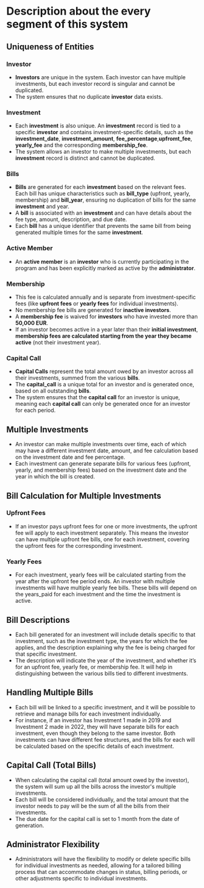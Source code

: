 # Description about the every segment of this system

## **Uniqueness of Entities**

### **Investor**
- **Investors** are unique in the system. Each investor can have multiple investments, but each investor record is singular and cannot be duplicated. 
- The system ensures that no duplicate **investor** data exists.

### **Investment**
- Each **investment** is also unique. An **investment** record is tied to a specific **investor** and contains investment-specific details, such as the **investment_date**, **investment_amount**, **fee_percentage**,**upfromt_fee**, **yearly_fee** and the corresponding **membership_fee**.
- The system allows an investor to make multiple investments, but each **investment** record is distinct and cannot be duplicated.

### **Bills**
- **Bills** are generated for each **investment** based on the relevant fees. Each bill has unique characteristics such as **bill_type** (upfront, yearly, membership) and **bill_year**, ensuring no duplication of bills for the same **investment** and year.
- A **bill** is associated with an **investment** and can have details about the fee type, amount, description, and due date.
- Each **bill** has a unique identifier that prevents the same bill from being generated multiple times for the same **investment**.

### **Active Member** ###
- An **active member** is an **investor** who is currently participating in the program and has been explicitly marked as active by the **administrator**.

### **Membership** ###
 - This fee is calculated annually and is separate from investment-specific fees (like **upfront fees** or **yearly fees** for individual investments).
 - No membership fee bills are generated for **inactive investors**.
 - A **membership fee** is waived for **investors** who have invested more than **50,000 EUR**.
 - If an investor becomes active in a year later than their **initial investment**, **membership fees are calculated starting from the year they became active** (not their investment year). 

### **Capital Call**
- **Capital Calls** represent the total amount owed by an investor across all their investments, summed from the various **bills**. 
- The **capital_call** is a unique total for an investor and is generated once, based on all outstanding **bills**. 
- The system ensures that the **capital call** for an investor is unique, meaning each **capital call** can only be generated once for an investor for each period.

## **Multiple Investments**
- An investor can make multiple investments over time, each of which may have a different investment date, amount, and fee calculation based on the investment date and fee percentage.
- Each investment can generate separate bills for various fees (upfront, yearly, and membership fees) based on the investment date and the year in which the bill is created.

## **Bill Calculation for Multiple Investments**
### **Upfront Fees**
- If an investor pays upfront fees for one or more investments, the upfront fee will apply to each investment separately. This means the investor can have multiple upfront fee bills, one for each investment, covering the upfront fees for the corresponding investment.

### **Yearly Fees**
- For each investment, yearly fees will be calculated starting from the year after the upfront fee period ends. An investor with multiple investments will have multiple yearly fee bills. These bills will depend on the years_paid for each investment and the time the investment is active.

## **Bill Descriptions**
- Each bill generated for an investment will include details specific to that investment, such as the investment type, the years for which the fee applies, and the description explaining why the fee is being charged for that specific investment.
- The description will indicate the year of the investment, and whether it’s for an upfront fee, yearly fee, or membership fee. It will help in distinguishing between the various bills tied to different investments.

## **Handling Multiple Bills**
- Each bill will be linked to a specific investment, and it will be possible to retrieve and manage bills for each investment individually.
- For instance, if an investor has Investment 1 made in 2019 and Investment 2 made in 2022, they will have separate bills for each investment, even though they belong to the same investor. Both investments can have different fee structures, and the bills for each will be calculated based on the specific details of each investment.

## **Capital Call (Total Bills)**
- When calculating the capital call (total amount owed by the investor), the system will sum up all the bills across the investor's multiple investments.
- Each bill will be considered individually, and the total amount that the investor needs to pay will be the sum of all the bills from their investments.
- The due date for the capital call is set to 1 month from the date of generation.

## **Administrator Flexibility**
- Administrators will have the flexibility to modify or delete specific bills for individual investments as needed, allowing for a tailored billing process that can accommodate changes in status, billing periods, or other adjustments specific to individual investments.
